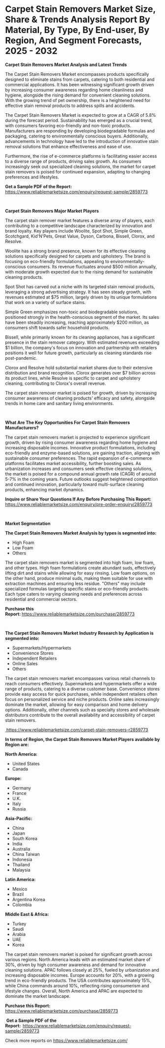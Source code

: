 <p><h1>Carpet Stain Removers Market Size, Share & Trends Analysis Report By Material, By Type, By End-user, By Region, And Segment Forecasts, 2025 - 2032</h1></p><p><strong>Carpet Stain Removers Market Analysis and Latest Trends</strong></p>
<p><p>The Carpet Stain Removers Market encompasses products specifically designed to eliminate stains from carpets, catering to both residential and commercial applications. It has been witnessing significant growth driven by increasing consumer awareness regarding home cleanliness and hygiene, alongside the rising demand for convenient cleaning solutions. With the growing trend of pet ownership, there is a heightened need for effective stain removal products to address spills and accidents.</p><p>The Carpet Stain Removers Market is expected to grow at a CAGR of 5.8% during the forecast period. Sustainability has emerged as a crucial trend, with consumers favoring eco-friendly and non-toxic products. Manufacturers are responding by developing biodegradable formulas and packaging, catering to environmentally conscious buyers. Additionally, advancements in technology have led to the introduction of innovative stain removal solutions that enhance effectiveness and ease of use.</p><p>Furthermore, the rise of e-commerce platforms is facilitating easier access to a diverse range of products, driving sales growth. As consumers increasingly seek out specialized cleaning solutions, the market for carpet stain removers is poised for continued expansion, adapting to changing preferences and lifestyles.</p></p>
<p><strong>Get a Sample PDF of the Report:&nbsp;</strong> <a href="https://www.reliablemarketsize.com/enquiry/request-sample/2859773?utm_campaign=2747&utm_medium=2&utm_source=Github&utm_content=ia&utm_term=12032025&utm_id=carpet-stain-removers">https://www.reliablemarketsize.com/enquiry/request-sample/2859773</a></p>
<p>&nbsp;</p>
<p><strong>Carpet Stain Removers Major Market Players</strong></p>
<p><p>The carpet stain remover market features a diverse array of players, each contributing to a competitive landscape characterized by innovation and brand loyalty. Key players include Woolite, Spot Shot, Simple Green, Scotchgard, Kid'N'Pets, Great Value, Dyson, Carbona, Bissell, Clorox, and Resolve.</p><p>Woolite has a strong brand presence, known for its effective cleaning solutions specifically designed for carpets and upholstery. The brand is focusing on eco-friendly formulations, appealing to environmentally-conscious consumers. Its revenue fluctuates around $500 million annually, with moderate growth expected due to the rising demand for sustainable cleaning products.</p><p>Spot Shot has carved out a niche with its targeted stain removal products, leveraging a strong advertising strategy. It has seen steady growth, with revenues estimated at $75 million, largely driven by its unique formulations that work on a variety of surface stains.</p><p>Simple Green emphasizes non-toxic and biodegradable solutions, positioned strongly in the health-conscious segment of the market. Its sales have been steadily increasing, reaching approximately $200 million, as consumers shift towards safer household products.</p><p>Bissell, while primarily known for its cleaning appliances, has a significant presence in the stain remover category. With estimated revenues exceeding $1 billion, the company's focus on innovation and partnership with retailers positions it well for future growth, particularly as cleaning standards rise post-pandemic.</p><p>Clorox and Resolve hold substantial market shares due to their extensive distribution and brand recognition. Clorox generates over $7 billion across its product lines, while Resolve is specific to carpet and upholstery cleaning, contributing to Clorox's overall revenue.</p><p>The carpet stain remover market is poised for growth, driven by increasing consumer awareness of cleaning products' efficacy and safety, alongside trends in home care and sanitary living environments.</p></p>
<p>&nbsp;</p>
<p><strong>What Are The Key Opportunities For Carpet Stain Removers Manufacturers?</strong></p>
<p><p>The carpet stain removers market is projected to experience significant growth, driven by rising consumer awareness regarding home hygiene and increasing disposable incomes. Innovative product formulations, including eco-friendly and enzyme-based solutions, are gaining traction, aligning with sustainable consumer preferences. The rapid expansion of e-commerce platforms facilitates market accessibility, further boosting sales. As urbanization increases and consumers seek effective cleaning solutions, the market is poised for a compound annual growth rate (CAGR) of around 5-7% in the coming years. Future outlooks suggest heightened competition and continued innovation, particularly toward multi-surface cleaning products, enhancing market dynamics.</p></p>
<p><strong>Inquire or Share Your Questions If Any Before Purchasing This Report:</strong> <a href="https://www.reliablemarketsize.com/enquiry/pre-order-enquiry/2859773?utm_campaign=2747&utm_medium=2&utm_source=Github&utm_content=ia&utm_term=12032025&utm_id=carpet-stain-removers">https://www.reliablemarketsize.com/enquiry/pre-order-enquiry/2859773</a></p>
<p>&nbsp;</p>
<p><strong>Market Segmentation</strong></p>
<p><strong>The Carpet Stain Removers Market Analysis by types is segmented into:</strong></p>
<p><ul><li>High Foam</li><li>Low Foam</li><li>Others</li></ul></p>
<p><p>The carpet stain removers market is segmented into high foam, low foam, and other types. High foam formulations create abundant suds, effectively lifting dirt and stains while allowing for easy rinsing. Low foam options, on the other hand, produce minimal suds, making them suitable for use with extraction machines and ensuring less residue. "Others" may include specialized formulas targeting specific stains or eco-friendly products. Each type caters to varying cleaning needs and preferences across residential and commercial sectors.</p></p>
<p><strong>Purchase this Report:&nbsp;</strong><a href="https://www.reliablemarketsize.com/purchase/2859773?utm_campaign=2747&utm_medium=2&utm_source=Github&utm_content=ia&utm_term=12032025&utm_id=carpet-stain-removers">https://www.reliablemarketsize.com/purchase/2859773</a></p>
<p>&nbsp;</p>
<p><strong>The Carpet Stain Removers Market Industry Research by Application is segmented into:</strong></p>
<p><ul><li>Supermarkets/Hypermarkets</li><li>Convenience Stores</li><li>Independent Retailers</li><li>Online Sales</li><li>Others</li></ul></p>
<p><p>The carpet stain removers market encompasses various retail channels to reach consumers effectively. Supermarkets and hypermarkets offer a wide range of products, catering to a diverse customer base. Convenience stores provide easy access for quick purchases, while independent retailers often focus on personalized service and niche products. Online sales increasingly dominate the market, allowing for easy comparison and home delivery options. Additionally, other channels such as specialty stores and wholesale distributors contribute to the overall availability and accessibility of carpet stain removers.</p></p>
<p><a href="https://www.reliablemarketsize.com/carpet-stain-removers-r2859773?utm_campaign=2747&utm_medium=2&utm_source=Github&utm_content=ia&utm_term=12032025&utm_id=carpet-stain-removers">&nbsp;https://www.reliablemarketsize.com/carpet-stain-removers-r2859773</a></p>
<p><strong>In terms of Region, the Carpet Stain Removers Market Players available by Region are:</strong></p>
<p>
    <p> <strong> North America: </strong>
        <ul>
            <li>United States</li>
            <li>Canada</li>
        </ul>
        </p> 
    <p> <strong> Europe: </strong>
        <ul>
            <li>Germany</li>
            <li>France</li>
            <li>U.K.</li>
            <li>Italy</li>
            <li>Russia</li>
        </ul>
        </p> 
    <p> <strong> Asia-Pacific: </strong>
        <ul>
            <li>China</li>
            <li>Japan</li>
            <li>South Korea</li>
            <li>India</li>
            <li>Australia</li>
            <li>China Taiwan</li>
            <li>Indonesia</li>
            <li>Thailand</li>
            <li>Malaysia</li>
        </ul>
        </p> 
    <p> <strong> Latin America: </strong>
        <ul>
            <li>Mexico</li>
            <li>Brazil</li>
            <li>Argentina Korea</li>
            <li>Colombia</li>
        </ul>
        </p> 
    <p> <strong> Middle East & Africa: </strong>
        <ul>
            <li>Turkey</li>
            <li>Saudi</li>
            <li>Arabia</li>
            <li>UAE</li>
            <li>Korea</li>
        </ul>
    </p>
    </p>
<p><p>The carpet stain removers market is poised for significant growth across various regions. North America leads with an estimated market share of 30%, driven by high consumer awareness and demand for innovative cleaning solutions. APAC follows closely at 25%, fueled by urbanization and increasing disposable incomes. Europe accounts for 20%, with a growing trend in eco-friendly products. The USA contributes approximately 15%, while China commands around 10%, reflecting rising consumerism and lifestyle changes. Overall, North America and APAC are expected to dominate the market landscape.</p></p>
<p><strong>Purchase this Report: </strong><a href="https://www.reliablemarketsize.com/purchase/2859773?utm_campaign=2747&utm_medium=2&utm_source=Github&utm_content=ia&utm_term=12032025&utm_id=carpet-stain-removers">https://www.reliablemarketsize.com/purchase/2859773</a></p>
<p>&nbsp;<strong>Get a Sample PDF of the Report:&nbsp;&nbsp;</strong><a href="https://www.reliablemarketsize.com/enquiry/request-sample/2859773?utm_campaign=2747&utm_medium=2&utm_source=Github&utm_content=ia&utm_term=12032025&utm_id=carpet-stain-removers">https://www.reliablemarketsize.com/enquiry/request-sample/2859773</a></p>
<p><strong></strong></p>
<p>Check more reports on <a href="https://www.reliablemarketsize.com/?utm_campaign=2747&utm_medium=2&utm_source=Github&utm_content=ia&utm_term=12032025&utm_id=carpet-stain-removers">https://www.reliablemarketsize.com/</a></p>